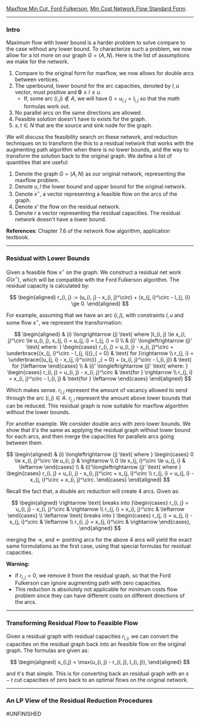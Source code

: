 [Maxflow Min Cut, Ford Fulkerson](Maxflow%20Min%20Cut,%20Ford%20Fulkerson.md), 
[Min Cost Network Flow Standard Form](Min%20Cost%20Network%20Flow%20Standard%20Form.md). 

---
### **Intro**

Maximum flow with lower bound is a harder problem to solve compare to the case without any lower bound. To characterize such a problem, we now allow for a lot more on our graph $G = (A, N)$. Here is the list of assumptions we make for the network. 
1. Compare to the original form for maxflow, we now allows for double arcs between vertices. 
2. The uperbound, lower bound for the arc capacities, denoted by $l, u$ vector, must positive and $\mathbf 0 \le l\le u$. 
   - If, some arc $(i, j)\not\in A$, we will have $0 = u_{i, j} = l_{i, j}$ so that the math formulas work out. 
3. No parallel arcs on the same directions are allowed. 
4. Feasible solution doesn't have to exists for the graph. 
5. $s, t\in N$ that are the source and sink node for the graph. 


We will discuss the feasibility search on these network, and reduction techniques on to transform the this to a residual network that works with the augmenting path algorithm when there is no lower bounds, and the way to transform the solution back to the original graph. We define a list of quantities that are useful: 

1. Denote the graph $G=  (A, N)$ as our original network, representing the maxflow problem. 
2. Denote $u, l$  the lower bound and upper bound for the original network. 
3. Denote $x^\circ$, a vector representing a feasible flow on the arcs of the graph. 
4. Denote $x'$ the flow on the residual network. 
5. Denote $r$ a vector representing the residual capacities. The residual network doesn't have a lower bound. 


**References**: 
Chapter 7.6 of the network flow algorithm, application textbook. 

---
### **Residual with Lower Bounds**

Given a feasible flow $x^\circ$ on the graph. We construct a residual net work $G(x^\circ)$, which will be compatible with the Ford Fulkerson algorithm. The residual capacity is calculated by: 

$$
\begin{aligned}
    r_{i, j} := (u_{i, j} - x_{i, j}^\circ) + (x_{j, i}^\circ - l_{j, i}) \ge 0. 
\end{aligned}
$$

For example, assuming that we have an arc $(i, j)$, with constraints $l, u$ and some flow $x^\circ$, we represent the transformation: 

$$
\begin{aligned}
    & (i) \longrightarrow  (j) \text{ where }l_{i, j} \le x_{i, j}^\circ  \le u_{i, j}, x_{j, i} = u_{j, i} = l_{j, i} = 0
    \\
    & (i)' \longleftrightarrow (j)' 
    \text{ where: }
    \begin{cases}
        r_{i, j} = u_{i, j} - x_{i, j}^\circ + 
        \underbrace{(x_{j, i}^\circ - l_{j, i})}_{ = 0}
        & \text{ for }\rightarrow 
        \\
        r_{j, i} = \underbrace{(u_{j, i} - x_{j, i}^\circ)}
        _{ = 0}
        + (x_{i, j}^\circ - l_{i, j})
        & 
        \text{ for }\leftarrow 
    \end{cases}
    \\
    & 
    (i)' 
    \longleftrightarrow
    (j)'
    \text{ where: }
    \begin{cases}
        r_{i, j} = u_{i, j} - x_{i, j}^\circ & \text{for } \rightarrow 
        \\
        r_{j, i} = x_{i, j}^\circ - l_{i, j} & \text{for } \leftarrow 
    \end{cases}
\end{aligned}
$$

Which makes sense. $r_{i, j}$ represent the amount of vacancy allowed to send through the arc $(i, j)\in A$. $r_{j, i}$ represent the amount above lower bounds that can be reduced. This residual graph is now suitable for maxflow algorithm without the lower bounds. 

For another example. We consider double arcs with zero lower bounds. We show that it's the same as applying the residual graph without lower bound for each arcs, and then merge the capacities for parallels arcs going between them. 

$$
\begin{aligned}
    & (i) \longleftrightarrow (j) \text{ where }
    \begin{cases}
        0 \le x_{i, j}^\circ \le u_{i, j} & \rightarrow 
        \\
        0 \le x_{j, i}^\circ \le u_{j, i} & \leftarrow 
    \end{cases}
    \\
    & (i)'\longleftrightarrow (j)' 
    \text{ where }
    \begin{cases}
        r_{i, j} = u_{i, j} - x_{i, j}^\circ + x_{j, i}^\circ
        \\
        r_{j, i} = u_{j, i} - x_{j, i}^\circ + x_{i, j}^\circ. 
    \end{cases}
\end{aligned}
$$

Recall the fact that, a double arc reduction will create 4 arcs. Given as: 

$$
\begin{aligned}
    \rightarrow \text{ breaks into }\begin{cases}
        r_{i, j} = u_{i, j} - x_{i, j}^\circ & \rightarrow 
        \\
        r_{j, i} = x_{i, j}^\circ & \leftarrow 
    \end{cases}
    \\
    \leftarrow \text{ breaks into }
    \begin{cases}
        r_{j, i}  = u_{j, i} - x_{j, i}^\circ  & \leftarrow 
        \\
        r_{i, j} = x_{j, i}^\circ  & \rightarrow 
    \end{cases}, 
\end{aligned}
$$

merging the $\rightarrow$, and $\leftarrow$ pointing arcs for the above 4 arcs will yield the exact same formulations as the first case, using that special formulas for residual capacities. 

**Warning:** 

* if $r_{i, j}=0$, we remove it from the residual graph, so that the Ford Fulkerson can ignore augmenting path with zero capacities. 
* This reduction is absolutely not applicable for minimum costs flow problem since they can have different costs on different directions of the arcs. 

---
### **Transforming Residual Flow to Feasible Flow**

Given a residual graph with residual capacities $r_{i, j}$, we can convert the capacities on the residual graph back into an feasible flow on the original graph. The formulas are given as: 

$$
\begin{aligned}
    x_{i,j} = \max(u_{i, j} - r_{i, j}, l_{i, j}), 
\end{aligned}
$$

and it's that simple. This is for converting back an residual graph with an $s-t$ cut capacities of zero back to an optimal flows on the original network. 

---
### **An LP View of the Residual Reduction Procedures**



#UNFINISHED
